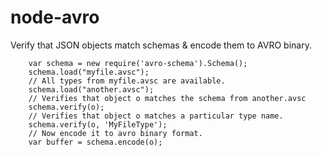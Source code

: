 # node-avro

Verify that JSON objects match schemas & encode them to AVRO binary.

        var schema = new require('avro-schema').Schema();
        schema.load("myfile.avsc");
        // All types from myfile.avsc are available.
        schema.load("another.avsc");
        // Verifies that object o matches the schema from another.avsc
        schema.verify(o);
        // Verifies that object o matches a particular type name.
        schema.verify(o, 'MyFileType');
        // Now encode it to avro binary format.
        var buffer = schema.encode(o);
